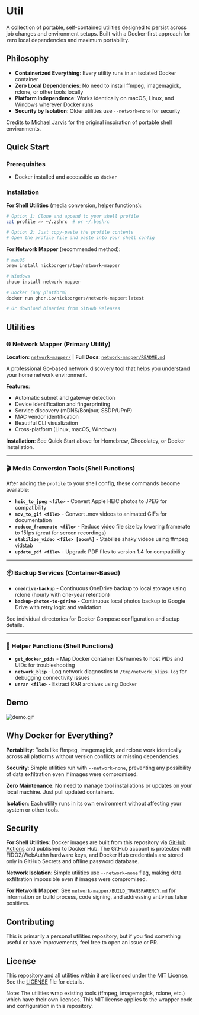 # Util

A collection of portable, self-contained utilities designed to persist across job changes and environment setups. Built with a Docker-first approach for zero local dependencies and maximum portability.

## Philosophy

- **Containerized Everything**: Every utility runs in an isolated Docker container
- **Zero Local Dependencies**: No need to install ffmpeg, imagemagick, rclone, or other tools locally
- **Platform Independence**: Works identically on macOS, Linux, and Windows wherever Docker runs
- **Security by Isolation**: Older utilities use `--network=none` for security

Credits to [Michael Jarvis](https://www.linkedin.com/in/michaeljarvis/) for the original inspiration of portable shell environments.

## Quick Start

### Prerequisites
- Docker installed and accessible as `docker`

### Installation

**For Shell Utilities** (media conversion, helper functions):
```bash
# Option 1: Clone and append to your shell profile
cat profile >> ~/.zshrc  # or ~/.bashrc

# Option 2: Just copy-paste the profile contents
# Open the profile file and paste into your shell config
```

**For Network Mapper** (recommended method):
```bash
# macOS
brew install nickborgers/tap/network-mapper

# Windows
choco install network-mapper

# Docker (any platform)
docker run ghcr.io/nickborgers/network-mapper:latest

# Or download binaries from GitHub Releases
```

## Utilities

### 🌐 Network Mapper (Primary Utility)
**Location**: [`network-mapper/`](network-mapper/) | **Full Docs**: [`network-mapper/README.md`](network-mapper/README.md)

A professional Go-based network discovery tool that helps you understand your home network environment.

**Features**:
- Automatic subnet and gateway detection
- Device identification and fingerprinting
- Service discovery (mDNS/Bonjour, SSDP/UPnP)
- MAC vendor identification
- Beautiful CLI visualization
- Cross-platform (Linux, macOS, Windows)

**Installation**: See Quick Start above for Homebrew, Chocolatey, or Docker installation.

---

### 🎬 Media Conversion Tools (Shell Functions)

After adding the `profile` to your shell config, these commands become available:

- **`heic_to_jpeg <file>`** - Convert Apple HEIC photos to JPEG for compatibility
- **`mov_to_gif <file>`** - Convert .mov videos to animated GIFs for documentation
- **`reduce_framerate <file>`** - Reduce video file size by lowering framerate to 15fps (great for screen recordings)
- **`stabilize_video <file> [zoom%]`** - Stabilize shaky videos using ffmpeg vidstab
- **`update_pdf <file>`** - Upgrade PDF files to version 1.4 for compatibility

---

### 📦 Backup Services (Container-Based)

- **`onedrive-backup`** - Continuous OneDrive backup to local storage using rclone (hourly with one-year retention)
- **`backup-photos-to-gdrive`** - Continuous local photos backup to Google Drive with retry logic and validation

See individual directories for Docker Compose configuration and setup details.

---

### 🔧 Helper Functions (Shell Functions)

- **`get_docker_pids`** - Map Docker container IDs/names to host PIDs and UIDs for troubleshooting
- **`network_blip`** - Log network diagnostics to `/tmp/network_blips.log` for debugging connectivity issues
- **`unrar <file>`** - Extract RAR archives using Docker

## Demo
![demo.gif](demo.gif)

## Why Docker for Everything?

**Portability**: Tools like ffmpeg, imagemagick, and rclone work identically across all platforms without version conflicts or missing dependencies.

**Security**: Simple utilities run with `--network=none`, preventing any possibility of data exfiltration even if images were compromised.

**Zero Maintenance**: No need to manage tool installations or updates on your local machine. Just pull updated containers.

**Isolation**: Each utility runs in its own environment without affecting your system or other tools.

## Security

**For Shell Utilities**: Docker images are built from this repository via [GitHub Actions](.github/workflows/publish.yml) and published to Docker Hub. The GitHub account is protected with FIDO2/WebAuthn hardware keys, and Docker Hub credentials are stored only in GitHub Secrets and offline password database.

**Network Isolation**: Simple utilities use `--network=none` flag, making data exfiltration impossible even if images were compromised.

**For Network Mapper**: See [`network-mapper/BUILD_TRANSPARENCY.md`](network-mapper/BUILD_TRANSPARENCY.md) for information on build process, code signing, and addressing antivirus false positives.

## Contributing

This is primarily a personal utilities repository, but if you find something useful or have improvements, feel free to open an issue or PR.

## License

This repository and all utilities within it are licensed under the MIT License. See the [LICENSE](LICENSE) file for details.

Note: The utilities wrap existing tools (ffmpeg, imagemagick, rclone, etc.) which have their own licenses. This MIT license applies to the wrapper code and configuration in this repository.
